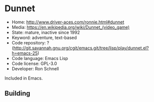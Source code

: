 # Dunnet

- Home: http://www.driver-aces.com/ronnie.html#dunnet
- Media: https://en.wikipedia.org/wiki/Dunnet_(video_game)
- State: mature, inactive since 1992
- Keyword: adventure, text-based
- Code repository: ? (http://git.savannah.gnu.org/cgit/emacs.git/tree/lisp/play/dunnet.el?h=emacs-25)
- Code language: Emacs Lisp
- Code license: GPL-3.0
- Developer: Ron Schnell

Included in Emacs.

## Building

